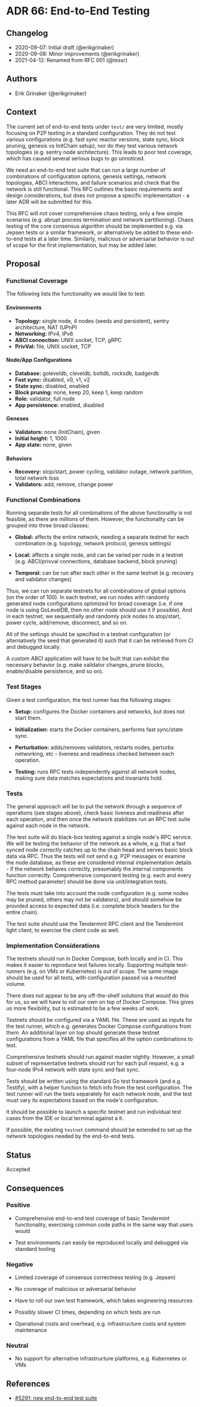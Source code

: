 # ADR 66: End-to-End Testing

## Changelog

- 2020-09-07: Initial draft (@erikgrinaker)
- 2020-09-08: Minor improvements (@erikgrinaker)
- 2021-04-12: Renamed from RFC 001 (@tessr)

## Authors

- Erik Grinaker (@erikgrinaker)

## Context

The current set of end-to-end tests under `test/` are very limited, mostly focusing on P2P testing in a standard configuration. They do not test various configurations (e.g. fast sync reactor versions, state sync, block pruning, genesis vs InitChain setup), nor do they test various network topologies (e.g. sentry node architecture). This leads to poor test coverage, which has caused several serious bugs to go unnoticed.

We need an end-to-end test suite that can run a large number of combinations of configuration options, genesis settings, network topologies, ABCI interactions, and failure scenarios and check that the network is still functional. This RFC outlines the basic requirements and design considerations, but does not propose a specific implementation - a later ADR will be submitted for this.

This RFC will not cover comprehensive chaos testing, only a few simple scenarios (e.g. abrupt process termination and network partitioning). Chaos testing of the core consensus algorithm should be implemented e.g. via Jepsen tests or a similar framework, or alternatively be added to these end-to-end tests at a later time. Similarly, malicious or adversarial behavior is out of scope for the first implementation, but may be added later.

## Proposal

### Functional Coverage

The following lists the functionality we would like to test:

#### Environments

- **Topology:** single node, 4 nodes (seeds and persistent), sentry architecture, NAT (UPnP)
- **Networking:** IPv4, IPv6
- **ABCI connection:** UNIX socket, TCP, gRPC
- **PrivVal:** file, UNIX socket, TCP

#### Node/App Configurations

- **Database:** goleveldb, cleveldb, boltdb, rocksdb, badgerdb
- **Fast sync:** disabled, v0, v1, v2
- **State sync:** disabled, enabled
- **Block pruning:** none, keep 20, keep 1, keep random
- **Role:** validator, full node
- **App persistence:** enabled, disabled

#### Geneses

- **Validators:** none (InitChain), given
- **Initial height:** 1, 1000
- **App state:** none, given

#### Behaviors

- **Recovery:** stop/start, power cycling, validator outage, network partition, total network loss
- **Validators:** add, remove, change power

### Functional Combinations

Running separate tests for all combinations of the above functionality is not feasible, as there are millions of them. However, the functionality can be grouped into three broad classes:

- **Global:** affects the entire network, needing a separate testnet for each combination (e.g. topology, network protocol, genesis settings)

- **Local:** affects a single node, and can be varied per node in a testnet (e.g. ABCI/privval connections, database backend, block pruning)

- **Temporal:** can be run after each other in the same testnet (e.g. recovery and validator changes)

Thus, we can run separate testnets for all combinations of global options (on the order of 100). In each testnet, we run nodes with randomly generated node configurations optimized for broad coverage (i.e. if one node is using GoLevelDB, then no other node should use it if possible). And in each testnet, we sequentially and randomly pick nodes to stop/start, power cycle, add/remove, disconnect, and so on.

All of the settings should be specified in a testnet configuration (or alternatively the seed that generated it) such that it can be retrieved from CI and debugged locally.

A custom ABCI application will have to be built that can exhibit the necessary behavior (e.g. make validator changes, prune blocks, enable/disable persistence, and so on).

### Test Stages

Given a test configuration, the test runner has the following stages:

- **Setup:** configures the Docker containers and networks, but does not start them.

- **Initialization:** starts the Docker containers, performs fast sync/state sync.

- **Perturbation:** adds/removes validators, restarts nodes, perturbs networking, etc - liveness and readiness checked between each operation.

- **Testing:** runs RPC tests independently against all network nodes, making sure data matches expectations and invariants hold.

### Tests

The general approach will be to put the network through a sequence of operations (see stages above), check basic liveness and readiness after each operation, and then once the network stabilizes run an RPC test suite against each node in the network.

The test suite will do black-box testing against a single node's RPC service. We will be testing the behavior of the network as a whole, e.g. that a fast synced node correctly catches up to the chain head and serves basic block data via RPC. Thus the tests will not send e.g. P2P messages or examine the node database, as these are considered internal implementation details - if the network behaves correctly, presumably the internal components function correctly. Comprehensive component testing (e.g. each and every RPC method parameter) should be done via unit/integration tests.

The tests must take into account the node configuration (e.g. some nodes may be pruned, others may not be validators), and should somehow be provided access to expected data (i.e. complete block headers for the entire chain).

The test suite should use the Tendermint RPC client and the Tendermint light client, to exercise the client code as well.

### Implementation Considerations

The testnets should run in Docker Compose, both locally and in CI. This makes it easier to reproduce test failures locally. Supporting multiple test-runners (e.g. on VMs or Kubernetes) is out of scope. The same image should be used for all tests, with configuration passed via a mounted volume.

There does not appear to be any off-the-shelf solutions that would do this for us, so we will have to roll our own on top of Docker Compose. This gives us more flexibility, but is estimated to be a few weeks of work.

Testnets should be configured via a YAML file. These are used as inputs for the test runner, which e.g. generates Docker Compose configurations from them. An additional layer on top should generate these testnet configurations from a YAML file that specifies all the option combinations to test.

Comprehensive testnets should run against master nightly. However, a small subset of representative testnets should run for each pull request, e.g. a four-node IPv4 network with state sync and fast sync.

Tests should be written using the standard Go test framework (and e.g. Testify), with a helper function to fetch info from the test configuration. The test runner will run the tests separately for each network node, and the test must vary its expectations based on the node's configuration.

It should be possible to launch a specific testnet and run individual test cases from the IDE or local terminal against a it.

If possible, the existing `testnet` command should be extended to set up the network topologies needed by the end-to-end tests.

## Status

Accepted

## Consequences

### Positive

- Comprehensive end-to-end test coverage of basic Tendermint functionality, exercising common code paths in the same way that users would

- Test environments can easily be reproduced locally and debugged via standard tooling

### Negative

- Limited coverage of consensus correctness testing (e.g. Jepsen)

- No coverage of malicious or adversarial behavior

- Have to roll our own test framework, which takes engineering resources

- Possibly slower CI times, depending on which tests are run

- Operational costs and overhead, e.g. infrastructure costs and system maintenance

### Neutral

- No support for alternative infrastructure platforms, e.g. Kubernetes or VMs

## References

- [#5291: new end-to-end test suite](https://github.com/tendermint/tendermint/issues/5291)
